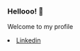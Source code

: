 ### Hellooo! 👋

 Welcome to my profile
 
<li>
 <link>
 <a class="url" href="https://www.linkedin.com/in/ralf-prezia-6a38181a3/">Linkedin</a>
</link>
</br>


<!--
**ralfprezia/ralfprezia** is a ✨ _special_ ✨ repository because its `README.md` (this file) appears on your GitHub profile.

Here are some ideas to get you started:

- 🔭 I’m currently working on ...
- 🌱 I’m currently learning ...
- 👯 I’m looking to collaborate on ...
- 🤔 I’m looking for help with ...
- 💬 Ask me about ...
- 📫 How to reach me: ...
- 😄 Pronouns: ...
- ⚡ Fun fact: ...
-->
